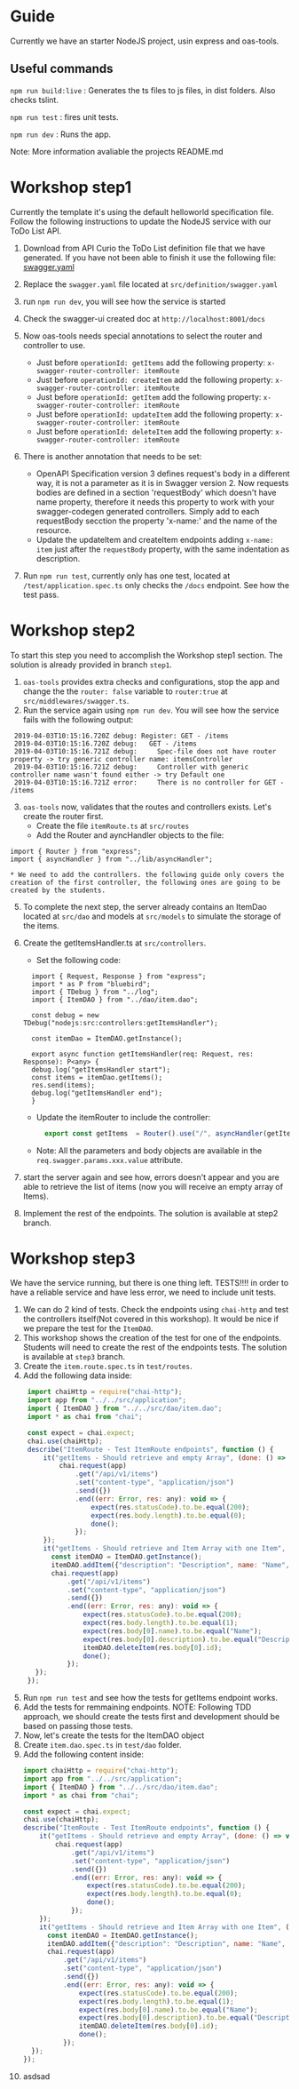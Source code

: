 # Guide

Currently we have an starter NodeJS project, usin express and oas-tools.

## Useful commands

`npm run build:live` : Generates the ts files to js files, in dist folders. Also checks tslint.

`npm run test` : fires unit tests.

`npm run dev` : Runs the app.

Note: More information avaliable the projects README.md


# Workshop step1

Currently the template it's using the default helloworld specification file. Follow the following instructions to update the NodeJS service with our ToDo List API.

1. Download from API Curio the ToDo List definition file that we have generated. If you have not been able to finish it use the following file:
   [swagger.yaml](../contract/swagger.yaml)
2. Replace the `swagger.yaml` file located at `src/definition/swagger.yaml`
3. run `npm run dev`, you will see how the service is started
4. Check the swagger-ui created doc at `http://localhost:8001/docs`
6. Now oas-tools needs special annotations to select the router and controller to use.
   * Just before `operationId: getItems` add the following property: `x-swagger-router-controller: itemRoute`
   * Just before `operationId: createItem` add the following property: `x-swagger-router-controller: itemRoute`
   * Just before `operationId: getItem` add the following property: `x-swagger-router-controller: itemRoute`
   * Just before `operationId: updateItem` add the following property: `x-swagger-router-controller: itemRoute`
   * Just before `operationId: deleteItem` add the following property: `x-swagger-router-controller: itemRoute`
8. There is another annotation that needs to be set:
   * OpenAPI Specification version 3 defines request's body in a different way, it is not a parameter as it is in Swagger version 2. Now requests bodies are defined in a section 'requestBody' which doesn't have name property, therefore it needs this property to work with your swagger-codegen generated controllers. Simply add to each requestBody secction the property 'x-name:' and the name of the resource.
   * Update the updateItem and createItem endpoints adding `x-name: item` just after the `requestBody` property, with the same indentation as description. 

9.  Run `npm run test`, currently only has one test, located at `/test/application.spec.ts` only checks the `/docs` endpoint. See how the test pass.

# Workshop step2
To start this step you need to accomplish the Workshop step1 section. The solution is already provided in branch `step1`.

1. `oas-tools` provides extra checks and configurations, stop the app and change the the `router: false` variable to `router:true` at `src/middlewares/swagger.ts`.
2.  Run the service again using `npm run dev`. You will see how the service fails with the following output:
   ```
    2019-04-03T10:15:16.720Z debug: Register: GET - /items
    2019-04-03T10:15:16.720Z debug:   GET - /items
    2019-04-03T10:15:16.721Z debug:     Spec-file does not have router property -> try generic controller name: itemsController
    2019-04-03T10:15:16.721Z debug:     Controller with generic controller name wasn't found either -> try Default one
    2019-04-03T10:15:16.721Z error:     There is no controller for GET - /items
   ```
3. `oas-tools` now, validates that the routes and controllers exists. Let's create the router first.
    * Create the file `itemRoute.ts` at `src/routes`
    * Add the Router and ayncHandler objects to the file:
  ```javasript
  import { Router } from "express";
  import { asyncHandler } from "../lib/asyncHandler";
  ```
    * We need to add the controllers. the following guide only covers the creation of the first controller, the following ones are going to be created by the students.

5. To complete the next step, the server already contains an ItemDao located at `src/dao` and models at `src/models` to simulate the storage of the items.
6. Create the getItemsHandler.ts at `src/controllers`.
   * Set the following code:
    ```javasript
      import { Request, Response } from "express";
      import * as P from "bluebird";
      import { TDebug } from "../log";
      import { ItemDAO } from "../dao/item.dao";

      const debug = new TDebug("nodejs:src:controllers:getItemsHandler");

      const itemDao = ItemDAO.getInstance();

      export async function getItemsHandler(req: Request, res: Response): P<any> {
      debug.log("getItemsHandler start");
      const items = itemDao.getItems();
      res.send(items);
      debug.log("getItemsHandler end");
      }
    ```

   * Update the itemRouter to include the controller:
      ```javascript
        export const getItems  = Router().use("/", asyncHandler(getItemsHandler, "getItems"));
      ```
    * Note: All the parameters and body objects are available in the `req.swagger.params.xxx.value` attribute.
7. start the server again and see how, errors doesn't appear and you are able to retrieve the list of items (now you will receive an empty array of Items).
8. Implement the rest of the endpoints. The solution is available at step2 branch.

# Workshop step3
We have the service running, but there is one thing left. TESTS!!!! in order to have a reliable service and have less error, we need to include unit tests.
1. We can do 2 kind of tests. Check the endpoints using `chai-http` and test the controllers itself(Not covered in this workshop). It would be nice if we prepare the test for the `ItemDAO`.
2. This workshop shows the creation of the test for one of the endpoints. Students will need to create the rest of the endpoints tests. The solution is available at `step3` branch.
3. Create the `item.route.spec.ts` in `test/routes`.
4. Add the following data inside:
   ```javascript
    import chaiHttp = require("chai-http");
    import app from "../../src/application";
    import { ItemDAO } from "../../src/dao/item.dao";
    import * as chai from "chai";

    const expect = chai.expect;
    chai.use(chaiHttp);
    describe("ItemRoute - Test ItemRoute endpoints", function () {
        it("getItems - Should retrieve and empty Array", (done: () => void): void => {
            chai.request(app)
                .get("/api/v1/items")
                .set("content-type", "application/json")
                .send({})
                .end((err: Error, res: any): void => {
                    expect(res.statusCode).to.be.equal(200);
                    expect(res.body.length).to.be.equal(0);
                    done();
                });
        });
        it("getItems - Should retrieve and Item Array with one Item", (done: () => void): void => {
          const itemDAO = ItemDAO.getInstance();
          itemDAO.addItem({"description": "Description", name: "Name", id: "id"});
          chai.request(app)
              .get("/api/v1/items")
              .set("content-type", "application/json")
              .send({})
              .end((err: Error, res: any): void => {
                  expect(res.statusCode).to.be.equal(200);
                  expect(res.body.length).to.be.equal(1);
                  expect(res.body[0].name).to.be.equal("Name");
                  expect(res.body[0].description).to.be.equal("Description");
                  itemDAO.deleteItem(res.body[0].id);
                  done();
              });
      });
    });
   ```
5. Run `npm run test` and see how the tests for getItems endpoint works.
6. Add the tests for remmaining endpoints.
NOTE: Following TDD approach, we should create the tests first and development should be based on passing those tests.
7. Now, let's create the tests for the ItemDAO object
8. Create `item.dao.spec.ts` in `test/dao` folder.
9. Add the following content inside:
    ```javascript
    import chaiHttp = require("chai-http");
    import app from "../../src/application";
    import { ItemDAO } from "../../src/dao/item.dao";
    import * as chai from "chai";

    const expect = chai.expect;
    chai.use(chaiHttp);
    describe("ItemRoute - Test ItemRoute endpoints", function () {
        it("getItems - Should retrieve and empty Array", (done: () => void): void => {
            chai.request(app)
                .get("/api/v1/items")
                .set("content-type", "application/json")
                .send({})
                .end((err: Error, res: any): void => {
                    expect(res.statusCode).to.be.equal(200);
                    expect(res.body.length).to.be.equal(0);
                    done();
                });
        });
        it("getItems - Should retrieve and Item Array with one Item", (done: () => void): void => {
          const itemDAO = ItemDAO.getInstance();
          itemDAO.addItem({"description": "Description", name: "Name", id: "id"});
          chai.request(app)
              .get("/api/v1/items")
              .set("content-type", "application/json")
              .send({})
              .end((err: Error, res: any): void => {
                  expect(res.statusCode).to.be.equal(200);
                  expect(res.body.length).to.be.equal(1);
                  expect(res.body[0].name).to.be.equal("Name");
                  expect(res.body[0].description).to.be.equal("Description");
                  itemDAO.deleteItem(res.body[0].id);
                  done();
              });
      });
    });

    ```
10. asdsad

